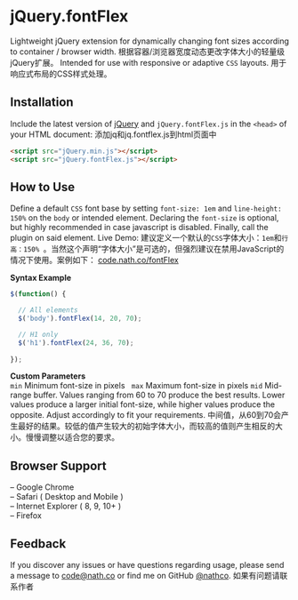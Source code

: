 # jQuery.fontFlex
Lightweight jQuery extension for dynamically changing font sizes according to container / browser width.
根据容器/浏览器宽度动态更改字体大小的轻量级jQuery扩展。
Intended for use with responsive or adaptive `CSS` layouts.
用于响应式布局的CSS样式处理。

## Installation
Include the latest version of [jQuery](http://jquery.com/download) and `jQuery.fontFlex.js` in the `<head>` of your HTML document:
添加jq和jq.fontflex.js到html页面中
```html
<script src="jQuery.min.js"></script>  
<script src="jQuery.fontFlex.js"></script>
```

## How to Use

Define a default `CSS` font base by setting `font-size: 1em` and `line-height: 150%` on the `body` or intended element. Declaring the `font-size` is optional, but highly recommended in case javascript is disabled. Finally, call the plugin on said element. Live Demo: 
建议定义一个默认的` CSS `字体大小：` 1em `和`行高：150% `。当然这个声明“字体大小”是可选的，但强烈建议在禁用JavaScript的情况下使用。案例如下：
[code.nath.co/fontFlex](http://code.nath.co/fontFlex)  

**Syntax Example**  
```javascript
$(function() {

  // All elements
  $('body').fontFlex(14, 20, 70);

  // H1 only
  $('h1').fontFlex(24, 36, 70);	
  
});
```

**Custom Parameters**   
`min` Minimum font-size in pixels  
`max` Maximum font-size in pixels 
`mid` Mid-range buffer. Values ranging from 60 to 70 produce the best results. Lower values produce a larger initial font-size, while higher values produce the opposite. Adjust accordingly to fit your requirements. 
中间值，从60到70会产生最好的结果。较低的值产生较大的初始字体大小，而较高的值则产生相反的大小。慢慢调整以适合您的要求。
## Browser Support
– Google Chrome  
– Safari ( Desktop and Mobile )  
– Internet Explorer ( 8, 9, 10+ )  
– Firefox

## Feedback
If you discover any issues or have questions regarding usage, please send a message to [code@nath.co](mailto:code@nath.co) or find me on GitHub [@nathco](https://github.com/nathco).
如果有问题请联系作者
